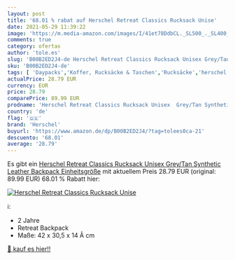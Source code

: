 ```yaml
---
layout: post
title: '68.01 % rabat auf Herschel Retreat Classics Rucksack Unise'
date: 2021-05-29 11:39:22
image: 'https://m.media-amazon.com/images/I/41et78DdbCL._SL500_._SL400_.jpg'
comments: true
category: ofertas
author: 'tole.es'
slug: 'B00B2ED2J4-de Herschel Retreat Classics Rucksack Unisex Grey/Tan...'
sku: 'B00B2ED2J4-de'
tags: [ 'Daypacks','Koffer, Rucksäcke & Taschen','Rucksäcke','herschel', ]
actualPrice: 28.79 EUR
currency: EUR
price: 28.79
comparePrice: 89.99 EUR
prodname: 'Herschel Retreat Classics Rucksack Unisex  Grey/Tan Synthetic Leather Backpack  Einheitsgröße'
country: 'de'
flag: '🇩🇪'
brand: 'Herschel'
buyurl: 'https://www.amazon.de/dp/B00B2ED2J4/?tag=tolees0ca-21'
descuento: '68.01'
average: '28.79'
---
```


Es gibt ein [Herschel Retreat Classics Rucksack Unisex  Grey/Tan Synthetic Leather Backpack  Einheitsgröße](https://www.amazon.de/dp/B00B2ED2J4/?tag=tolees0ca-21) mit aktuellem Preis 28.79 EUR (original: 89.99 EUR) 68.01 % Rabatt hier:

[![Herschel Retreat Classics Rucksack Unise](https://m.media-amazon.com/images/I/41et78DdbCL._SL500_._SL400_.jpg)](https://www.amazon.de/dp/B00B2ED2J4/?tag=tolees0ca-21)

ℹ️:

- 2 Jahre
- Retreat Backpack
- Maße: 42 x 30,5 x 14 Â cm

[🛒 kauf es hier!!](https://www.amazon.de/dp/B00B2ED2J4/?tag=tolees0ca-21)
